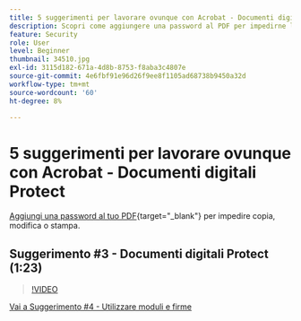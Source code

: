 ```yaml
---
title: 5 suggerimenti per lavorare ovunque con Acrobat - Documenti digitali Protect
description: Scopri come aggiungere una password al PDF per impedirne la copia, la modifica o la stampa
feature: Security
role: User
level: Beginner
thumbnail: 34510.jpg
exl-id: 3115d182-671a-4d8b-8753-f8aba3c4807e
source-git-commit: 4e6fbf91e96d26f9ee8f1105ad68738b9450a32d
workflow-type: tm+mt
source-wordcount: '60'
ht-degree: 8%

---
```


# 5 suggerimenti per lavorare ovunque con Acrobat - Documenti digitali Protect

[Aggiungi una password al tuo PDF](https://www.adobe.com/it/acrobat/online/password-protect-pdf.html){target="_blank"}  per impedire copia, modifica o stampa.

## Suggerimento #3 - Documenti digitali Protect (1:23)

>[!VIDEO](https://video.tv.adobe.com/v/34510?quality=12&learn=on&hidetitle=true)

[Vai a Suggerimento #4 - Utilizzare moduli e firme](work-with-forms-and-signatures.md)